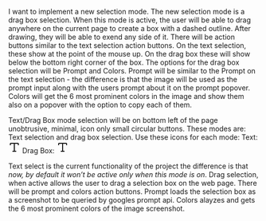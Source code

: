 I want to implement a new selection mode. The new selection mode is a drag box selection. When this mode is active, the user will be able to drag anywhere on the current page to create a box with a dashed outline. After drawing, they will be able to exend any side of it. There will be action buttons similar to the text selection action buttons. On the text selection, these show at the point of the mouse up. On the drag box these will show below the bottom right corner of the box. The options for the drag box selection will be Prompt and Colors. Prompt will be similar to the Prompt on the text selection - the difference is that the image will be used as the prompt input along with the users prompt about it on the prompt popover. Colors will get the 6 most prominent colors in the image and show them also on a popover with the option to copy each of them.

Text/Drag Box mode selection will be on bottom left of the page unobtrusive, minimal, icon only small circular buttons. These modes are: Text selection and drag box selection. Use these icons for each mode:
Text: <svg xmlns="http://www.w3.org/2000/svg" width="24" height="24" viewBox="0 0 24 24" fill="none" stroke="currentColor" stroke-width="2" stroke-linecap="round" stroke-linejoin="round" class="lucide lucide-type-icon lucide-type"><path d="M12 4v16"/><path d="M4 7V5a1 1 0 0 1 1-1h14a1 1 0 0 1 1 1v2"/><path d="M9 20h6"/></svg>
Drag Box: <svg xmlns="http://www.w3.org/2000/svg" width="24" height="24" viewBox="0 0 24 24" fill="none" stroke="currentColor" stroke-width="2" stroke-linecap="round" stroke-linejoin="round" class="lucide lucide-type-icon lucide-type"><path d="M12 4v16"/><path d="M4 7V5a1 1 0 0 1 1-1h14a1 1 0 0 1 1 1v2"/><path d="M9 20h6"/></svg>

Text select is the current functionality of the project the difference is that *now, by default it won’t be active only when this mode is on*.
Drag selection, when active allows the user to drag a selection box on the web page. There will be prompt and colors action buttons. Prompt loads the selection box as a screenshot to be queried by googles prompt api. Colors alayzes and gets the 6 most prominent colors of the image screenshot.